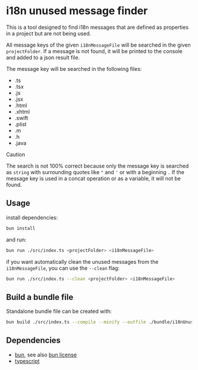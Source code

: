 # i18n unused message finder

This is a tool designed to find i18n messages that are defined as properties in a project but are not being used.

All message keys of the given `i18nMessageFile` will be searched in the given `projectFolder`. If a message is not found, it will be printed to the console and added to a json result file.

The message key will be searched in the following files:

- .ts
- .tsx
- .js
- .jsx
- .html
- .xhtml
- .swift
- .plist
- .m
- .h
- .java

> [!CAUTION]  
> The search is not 100% correct because only the message key is searched as `string` with surrounding quotes like `"` and `'` or with a beginning `.`
> If the message key is used in a concat operation or as a variable, it will not be found.

## Usage

install dependencies:

```bash
bun install
```

and run:

```bash
bun run ./src/index.ts <projectFolder> <i18nMessageFile>
```

if you want automatically clean the unused messages from the `i18nMessageFile`, you can use the `--clean` flag:

```bash
bun run ./src/index.ts --clean <projectFolder> <i18nMessageFile>
```

## Build a bundle file

Standalone bundle file can be created with:

```bash
bun build ./src/index.ts --compile --minify --outfile ./bundle/i18nUnusedFinder
```

## Dependencies

- [bun](https://bun.sh), see also [bun license](https://bun.sh/docs/project/licensing)
- [typescript](https://www.typescriptlang.org/)
